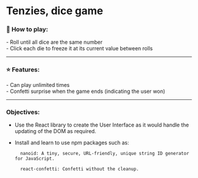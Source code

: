 # Tenzies, dice game

<h3>🎲 <b>How to play: </b> </h3>
- Roll until all dice are the same number<br>
- Click each die to freeze it at its current value between rolls<br>

---

<h3>⭐️ <b>Features:</b></h3>
- Can play unlimited times<br>
- Confetti surprise when the game ends (indicating the user won)

---

<h3><b>Objectives:</b></h3>

- Use the React library to create the User Interface as it would handle the updating of the DOM as required.

- Install and learn to use npm packages such as:

        nanoid: A tiny, secure, URL-friendly, unique string ID generator for JavaScript.

        react-confetti: Confetti without the cleanup.
